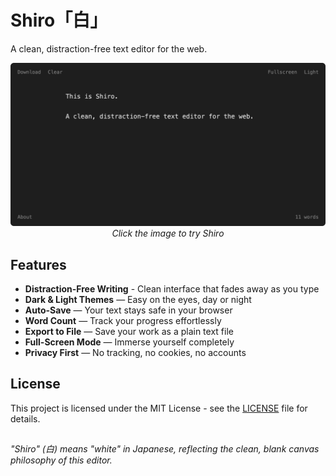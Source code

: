 # Shiro「白」

A clean, distraction-free text editor for the web.

<p align="center">
  <a href="https://vsakkas.github.io/shiro/">
    <img src="assets/screenshot_dark.png" alt="Shiro Text Editor">
  </a>
  <i>Click the image to try Shiro</i>
</p>

## Features

- **Distraction-Free Writing** - Clean interface that fades away as you type
- **Dark & Light Themes** — Easy on the eyes, day or night
- **Auto-Save** — Your text stays safe in your browser
- **Word Count** — Track your progress effortlessly
- **Export to File** — Save your work as a plain text file
- **Full-Screen Mode** — Immerse yourself completely
- **Privacy First** — No tracking, no cookies, no accounts

## License

This project is licensed under the MIT License - see the [LICENSE](LICENSE) file for details.

##

*"Shiro" (白) means "white" in Japanese, reflecting the clean, blank canvas philosophy of this editor.*
